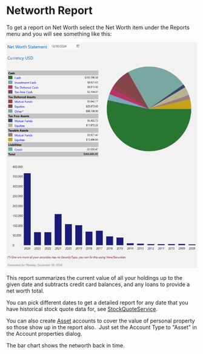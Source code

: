# Networth Report

To get a report on Net Worth select the Net Worth item under the Reports menu and you will see something like this:

![](../Images/Networth%20Report.png)

This report summarizes the current value of all your holdings up to the
given date and subtracts credit card balances, and any loans to provide a net worth total.

You can pick different dates to get a detailed report for any date that you have historical
stock quote data for, see [StockQuoteService](../Accounts/StockQuoteServices.md).

You can also create [Asset](../Accounts/Assets.md) accounts to cover the value of personal property so those show up in the report also.  Just set the Account Type to "Asset" in the Account properties dialog.

The bar chart shows the networth back in time.